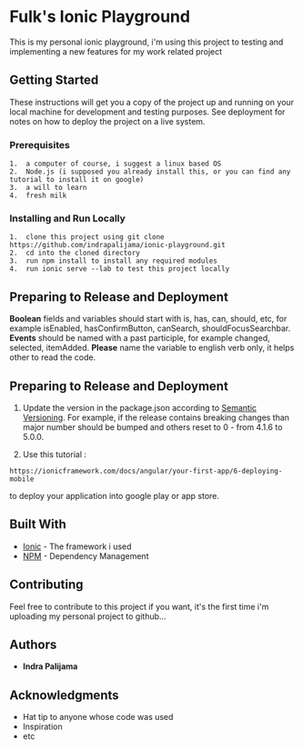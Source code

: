 # Fulk's Ionic Playground

This is my personal ionic playground, i'm using this project to testing and implementing a new features for my work related project

## Getting Started

These instructions will get you a copy of the project up and running on your local machine for development and testing purposes. See deployment for notes on how to deploy the project on a live system.

### Prerequisites

```
1.  a computer of course, i suggest a linux based OS
2.  Node.js (i supposed you already install this, or you can find any tutorial to install it on google)
3.  a will to learn
4.  fresh milk
```

### Installing and Run Locally

```
1.  clone this project using git clone https://github.com/indrapalijama/ionic-playground.git
2.  cd into the cloned directory
3.  run npm install to install any required modules
4.  run ionic serve --lab to test this project locally
```

## Preparing to Release and Deployment 

**Boolean** fields and variables should start with is, has, can, should, etc, for example isEnabled, hasConfirmButton, canSearch, shouldFocusSearchbar.
**Events** should be named with a past participle, for example changed, selected, itemAdded.
**Please** name the variable to english verb only, it helps other to read the code.


## Preparing to Release and Deployment 

1.  Update the version in the package.json according to [Semantic Versioning](https://semver.org). For example, if the release contains breaking changes than major number should be bumped and others reset to 0 - from 4.1.6 to 5.0.0.

2.  Use this tutorial : 
```
https://ionicframework.com/docs/angular/your-first-app/6-deploying-mobile
```
to deploy your application into google play or app store.


## Built With

* [Ionic](https://github.com/ionic-team/ionic) - The framework i used
* [NPM](https://nodejs.org/en/) - Dependency Management

## Contributing

Feel free to contribute to this project if you want, it's the first time i'm uploading my personal project to github...

## Authors

* **Indra Palijama**


## Acknowledgments

* Hat tip to anyone whose code was used
* Inspiration
* etc
